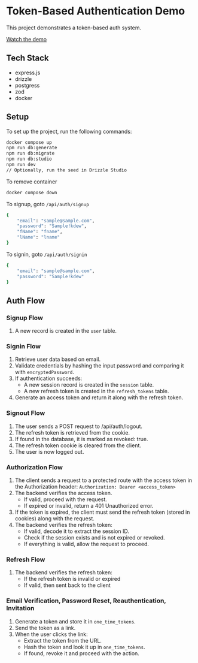 # Token-Based Authentication Demo
This project demonstrates a token-based auth system.

[Watch the demo](https://drive.google.com/file/d/1MWEBoHmmbbAgP8kQrX8RzJPiHX8BssxH/view?usp=drive_link)

## Tech Stack
 - express.js
 - drizzle
 - postgress
 - zod
 - docker

## Setup

To set up the project, run the following commands:

```bash
docker compose up
npm run db:generate
npm run db:migrate
npm run db:studio
npm run dev
// Optionally, run the seed in Drizzle Studio
```

To remove container
```sh
docker compose down
```

To signup, goto `/api/auth/signup`
```sh
{
    "email": "sample@sample.com",
    "password": "Sample!kdew",
    "fName": "fname", 
    "lName": "lname"
}
```

To signin, goto `/api/auth/signin`
```sh
{
    "email": "sample@sample.com",
    "password": "Sample!kdew"
}
```

## Auth Flow

### Signup Flow
1. A new record is created in the `user` table.

### Signin Flow
1. Retrieve user data based on email.
2. Validate credentials by hashing the input password and comparing it with `encryptedPassword`.
3. If authentication succeeds:
   - A new session record is created in the `session` table.
   - A new refresh token is created in the `refresh_tokens` table.
4. Generate an access token and return it along with the refresh token.

### Signout Flow
1. The user sends a POST request to /api/auth/logout.
2. The refresh token is retrieved from the cookie.
3. If found in the database, it is marked as revoked: true.
4. The refresh token cookie is cleared from the client.
5. The user is now logged out.

### Authorization Flow
1. The client sends a request to a protected route with the access token in the Authorization header: `Authorization: Bearer <access_token>`
2. The backend verifies the access token.
    - If valid, proceed with the request.
    - If expired or invalid, return a 401 Unauthorized error.
3. If the token is expired, the client must send the refresh token (stored in cookies) along with the request.
4. The backend verifies the refresh token:
    - If valid, decode it to extract the session ID.
    - Check if the session exists and is not expired or revoked.
    - If everything is valid, allow the request to proceed.

### Refresh Flow
1. The backend verifies the refresh token:
    - If the refresh token is invalid or expired
    - If valid, then sent back to the client


### Email Verification, Password Reset, Reauthentication, Invitation
1. Generate a token and store it in `one_time_tokens`.
2. Send the token as a link.
3. When the user clicks the link:
   - Extract the token from the URL.
   - Hash the token and look it up in `one_time_tokens`.
   - If found, revoke it and proceed with the action.


